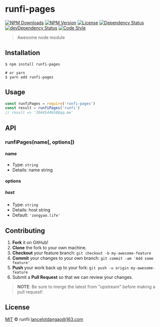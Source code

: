 # runfi-pages

[![NPM Downloads][downloads-image]][downloads-url]
[![NPM Version][version-image]][version-url]
[![License][license-image]][license-url]
[![Dependency Status][dependency-image]][dependency-url]
[![devDependency Status][devdependency-image]][devdependency-url]
[![Code Style][style-image]][style-url]

> Awesome node module

## Installation

```shell
$ npm install runfi-pages

# or yarn
$ yarn add runfi-pages
```

## Usage

<!-- TODO: Introduction of API use -->

```javascript
const runfiPages = require('runfi-pages')
const result = runfiPages('runfi')
// result => '3044544658@qq.me'
```

## API

<!-- TODO: Introduction of API -->

### runfiPages(name[, options])

#### name

- Type: `string`
- Details: name string

#### options

##### host

- Type: `string`
- Details: host string
- Default: `'zongyao.life'`

## Contributing

1. **Fork** it on GitHub!
2. **Clone** the fork to your own machine.
3. **Checkout** your feature branch: `git checkout -b my-awesome-feature`
4. **Commit** your changes to your own branch: `git commit -am 'Add some feature'`
5. **Push** your work back up to your fork: `git push -u origin my-awesome-feature`
6. Submit a **Pull Request** so that we can review your changes.

> **NOTE**: Be sure to merge the latest from "upstream" before making a pull request!

## License

[MIT](LICENSE) &copy; runfii <lancelotdangao@163.com>



[downloads-image]: https://img.shields.io/npm/dm/runfi-pages.svg
[downloads-url]: https://npmjs.org/package/runfi-pages
[version-image]: https://img.shields.io/npm/v/runfi-pages.svg
[version-url]: https://npmjs.org/package/runfi-pages
[license-image]: https://img.shields.io/github/license/runfi/runfi-pages.svg
[license-url]: https://github.com/runfi/runfi-pages/blob/master/LICENSE
[dependency-image]: https://img.shields.io/david/runfi/runfi-pages.svg
[dependency-url]: https://david-dm.org/runfi/runfi-pages
[devdependency-image]: https://img.shields.io/david/dev/runfi/runfi-pages.svg
[devdependency-url]: https://david-dm.org/runfi/runfi-pages?type=dev
[style-image]: https://img.shields.io/badge/code_style-standard-brightgreen.svg
[style-url]: https://standardjs.com
